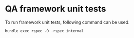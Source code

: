 # QA framework unit tests

To run framework unit tests, following command can be used:

```shell
bundle exec rspec -O .rspec_internal
```
